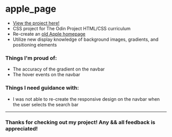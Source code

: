 # apple_page

- <a href="https://kfig21.github.io/apple_page/" target="_blank" rel="noopener noreferrer">View the project here!</a>
- CSS project for The Odin Project HTML/CSS curriculum
- Re-create an <a href="https://web.archive.org/web/20140301004610/http://www.apple.com/" target="_blank" rel="noopener noreferrer">old Apple homepage</a>
- Utilize new display knowledge of background images, gradients, and positioning elements

<h3> Things I'm proud of: </h3>

<ul>
 <li>The accuracy of the gradient on the navbar</li>
 <li>The hover events on the navbar</li>
</ul>

<h3> Things I need guidance with: </h3>

- I was not able to re-create the responsive design on the navbar when the user selects the search bar

-----------------------------

<h3>Thanks for checking out my project! Any && all feedback is appreciated!</h3>
